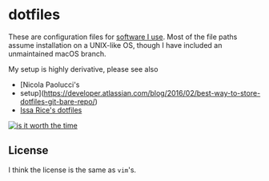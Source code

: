 # dotfiles

These are configuration files for [software I
use](http://coltongrainger.com/software). Most of the file paths assume
installation on a UNIX-like OS, though I have included an unmaintained macOS
branch.

My setup is highly derivative, please see also

- [Nicola Paolucci's
- setup](https://developer.atlassian.com/blog/2016/02/best-way-to-store-dotfiles-git-bare-repo/)
- [Issa Rice's dotfiles](https://github.com/riceissa/dotfiles)

[![is it worth the
time](https://imgs.xkcd.com/comics/is_it_worth_the_time.png)](https://xkcd.com/1205/)

## License

I think the license is the same as `vim`'s.
